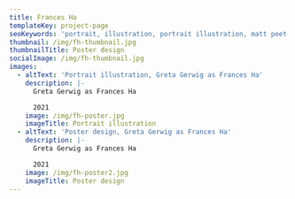 ```yaml
---
title: Frances Ha
templateKey: project-page
seoKeywords: 'portrait, illustration, portrait illustration, matt peet illustration'
thumbnail: /img/fh-thumbnail.jpg
thumbnailTitle: Poster design
socialImage: /img/fh-thumbnail.jpg
images:
  - altText: 'Portrait illustration, Greta Gerwig as Frances Ha'
    description: |-
      Greta Gerwig as Frances Ha

      2021
    image: /img/fh-poster.jpg
    imageTitle: Portrait illustration
  - altText: 'Poster design, Greta Gerwig as Frances Ha'
    description: |-
      Greta Gerwig as Frances Ha

      2021
    image: /img/fh-poster2.jpg
    imageTitle: Poster design
---
```


